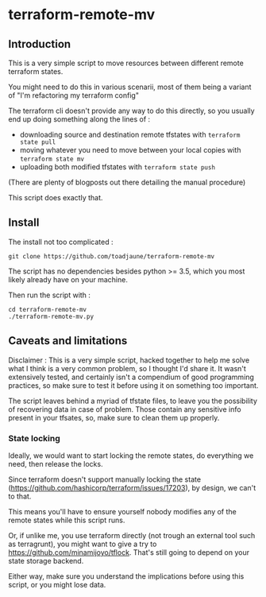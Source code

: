 # terraform-remote-mv

## Introduction

This is a very simple script to move resources between different remote terraform states.

You might need to do this in various scenarii, most of them being a variant of "I'm refactoring my terraform config"

The terraform cli doesn't provide any way to do this directly, so you usually end up doing something along the lines of :

* downloading source and destination remote tfstates with `terraform state pull`
* moving whatever you need to move between your local copies with `terraform state mv`
* uploading both modified tfstates with `terraform state push`

(There are plenty of blogposts out there detailing the manual procedure)

This script does exactly that.

## Install

The install not too complicated :
```
git clone https://github.com/toadjaune/terraform-remote-mv
```

The script has no dependencies besides python >= 3.5, which you most likely already have on your machine.

Then run the script with :
```
cd terraform-remote-mv
./terraform-remote-mv.py
```

## Caveats and limitations

Disclaimer : This is a very simple script, hacked together to help me solve what I think is a very common problem, so I thought I'd share it.
It wasn't extensively tested, and certainly isn't a compendium of good programming practices, so make sure to test it before using it on something too important.

The script leaves behind a myriad of tfstate files, to leave you the possibility of recovering data in case of problem. Those contain any sensitive info present in your tfsates, so, make sure to clean them up properly.

### State locking

Ideally, we would want to start locking the remote states, do everything we need, then release the locks.

Since terraform doesn't support manually locking the state (https://github.com/hashicorp/terraform/issues/17203), by design, we can't to that.

This means you'll have to ensure yourself nobody modifies any of the remote states while this script runs.


Or, if unlike me, you use terraform directly (not trough an external tool such as terragrunt), you might want to give a try to https://github.com/minamijoyo/tflock.
That's still going to depend on your state storage backend.

Either way, make sure you understand the implications before using this script, or you might lose data.
